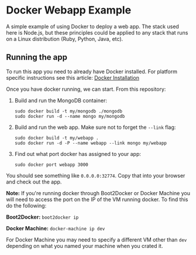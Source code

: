 # Docker Webapp Example

A simple example of using Docker to deploy a web app. The stack used here is Node.js, but these principles could be applied to any stack that runs on a Linux distribution (Ruby, Python, Java, etc).

## Running the app

To run this app you need to already have Docker installed. For platform specific instructions see this article: [Docker Installation](https://docs.docker.com/installation/)

Once you have docker running, we can start. From this repository:

1. Build and run the MongoDB container:

    ```
    sudo docker build -t my/mongodb ./mongodb
    sudo docker run -d --name mongo my/mongodb
    ```

2. Build and run the web app. Make sure not to forget the `--link` flag:

    ```
    sudo docker build -t my/webapp .
    sudo docker run -d -P --name webapp --link mongo my/webapp
    ```

3. Find out what port docker has assigned to your app:

    ```
    sudo docker port webapp 3000
    ```

You should see something like `0.0.0.0:32774`. Copy that into your browser and check out the app. 

**Note:** If you're running docker through Boot2Docker or Docker Machine you will need to access the port on the IP of the VM running docker. To find this do the following:

**Boot2Docker:** `boot2docker ip`

**Docker Machine:** `docker-machine ip dev`

For Docker Machine you may need to specify a different VM other than `dev` depending on what you named your machine when you crated it.
